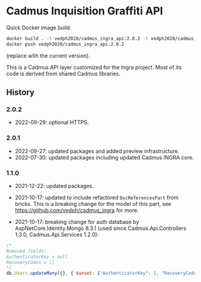 # Cadmus Inquisition Graffiti API

Quick Docker image build:

```bash
docker build . -t vedph2020/cadmus_ingra_api:2.0.2 -t vedph2020/cadmus_ingra_api:latest
docker push vedph2020/cadmus_ingra_api:2.0.2
```

(replace with the current version).

This is a Cadmus API layer customized for the Ingra project. Most of its code is derived from shared Cadmus libraries.

## History

### 2.0.2

- 2022-09-29: optional HTTPS.

### 2.0.1

- 2022-09-27: updated packages and added preview infrastructure.
- 2022-07-30: updated packages including updated Cadmus INGRA core.

### 1.1.0

- 2021-12-22: updated packages.

- 2021-10-17: updated to include refactored `DocReferencesPart` from bricks. This is a breaking change for the model of this part, see <https://github.com/vedph/cadmus_ingra> for more.

- 2021-10-17: breaking change for auth database by AspNetCore.Identity.Mongo 8.3.1 (used since Cadmus.Api.Controllers 1.3.0, Cadmus.Api.Services 1.2.0):

```js
/*
Removed fields:
AuthenticatorKey = null
RecoveryCodes = []
*/
db.Users.updateMany({}, { $unset: {"AuthenticatorKey": 1, "RecoveryCodes": 1} });
```
